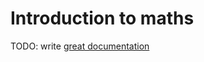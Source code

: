 # Introduction to maths

TODO: write [great documentation](http://jacobian.org/writing/great-documentation/what-to-write/)
